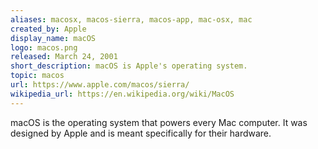 ```yaml
---
aliases: macosx, macos-sierra, macos-app, mac-osx, mac
created_by: Apple
display_name: macOS
logo: macos.png
released: March 24, 2001
short_description: macOS is Apple's operating system.
topic: macos
url: https://www.apple.com/macos/sierra/
wikipedia_url: https://en.wikipedia.org/wiki/MacOS
---
```

macOS is the operating system that powers every Mac computer. It was designed by Apple and is meant specifically for their hardware.
